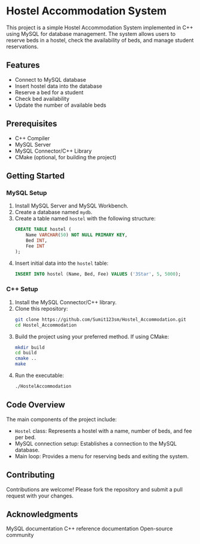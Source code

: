 # Hostel Accommodation System

This project is a simple Hostel Accommodation System implemented in C++ using MySQL for database management. The system allows users to reserve beds in a hostel, check the availability of beds, and manage student reservations.

## Features

- Connect to MySQL database
- Insert hostel data into the database
- Reserve a bed for a student
- Check bed availability
- Update the number of available beds

## Prerequisites

- C++ Compiler
- MySQL Server
- MySQL Connector/C++ Library
- CMake (optional, for building the project)

## Getting Started

### MySQL Setup

1. Install MySQL Server and MySQL Workbench.
2. Create a database named `mydb`.
3. Create a table named `hostel` with the following structure:
    ```sql
    CREATE TABLE hostel (
        Name VARCHAR(50) NOT NULL PRIMARY KEY,
        Bed INT,
        Fee INT
    );
    ```
4. Insert initial data into the `hostel` table:
    ```sql
    INSERT INTO hostel (Name, Bed, Fee) VALUES ('3Star', 5, 5000);
    ```

### C++ Setup

1. Install the MySQL Connector/C++ library.
2. Clone this repository:
    ```bash
    git clone https://github.com/Sumit123sm/Hostel_Accommodation.git
    cd Hostel_Accommodation
    ```
3. Build the project using your preferred method. If using CMake:
    ```bash
    mkdir build
    cd build
    cmake ..
    make
    ```
4. Run the executable:
    ```bash
    ./HostelAccommodation
    ```

## Code Overview

The main components of the project include:

- `Hostel` class: Represents a hostel with a name, number of beds, and fee per bed.
- MySQL connection setup: Establishes a connection to the MySQL database.
- Main loop: Provides a menu for reserving beds and exiting the system.
## Contributing
Contributions are welcome! Please fork the repository and submit a pull request with your changes.
## Acknowledgments
MySQL documentation
C++ reference documentation
Open-source community
